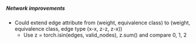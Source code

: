 ##### Network improvements
* Could extend edge attribute from (weight, equivalence class) to (weight, equivalence class, edge type (x-x, z-z, z-x))
  * Use z = torch.isin(edges, valid_nodes), z.sum() and compare 0, 1, 2
